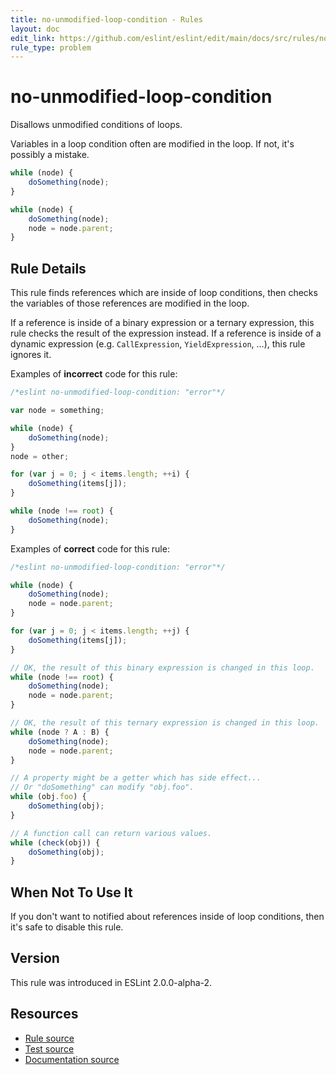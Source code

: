 ```yaml
---
title: no-unmodified-loop-condition - Rules
layout: doc
edit_link: https://github.com/eslint/eslint/edit/main/docs/src/rules/no-unmodified-loop-condition.md
rule_type: problem
---
```

<!-- Note: No pull requests accepted for this file. See README.md in the root directory for details. -->

# no-unmodified-loop-condition

Disallows unmodified conditions of loops.

Variables in a loop condition often are modified in the loop.
If not, it's possibly a mistake.

```js
while (node) {
    doSomething(node);
}
```

```js
while (node) {
    doSomething(node);
    node = node.parent;
}
```

## Rule Details

This rule finds references which are inside of loop conditions, then checks the
variables of those references are modified in the loop.

If a reference is inside of a binary expression or a ternary expression, this rule checks the result of
the expression instead.
If a reference is inside of a dynamic expression (e.g. `CallExpression`,
`YieldExpression`, ...), this rule ignores it.

Examples of **incorrect** code for this rule:

```js
/*eslint no-unmodified-loop-condition: "error"*/

var node = something;

while (node) {
    doSomething(node);
}
node = other;

for (var j = 0; j < items.length; ++i) {
    doSomething(items[j]);
}

while (node !== root) {
    doSomething(node);
}
```

Examples of **correct** code for this rule:

```js
/*eslint no-unmodified-loop-condition: "error"*/

while (node) {
    doSomething(node);
    node = node.parent;
}

for (var j = 0; j < items.length; ++j) {
    doSomething(items[j]);
}

// OK, the result of this binary expression is changed in this loop.
while (node !== root) {
    doSomething(node);
    node = node.parent;
}

// OK, the result of this ternary expression is changed in this loop.
while (node ? A : B) {
    doSomething(node);
    node = node.parent;
}

// A property might be a getter which has side effect...
// Or "doSomething" can modify "obj.foo".
while (obj.foo) {
    doSomething(obj);
}

// A function call can return various values.
while (check(obj)) {
    doSomething(obj);
}
```

## When Not To Use It

If you don't want to notified about references inside of loop conditions, then it's safe to disable this rule.

## Version

This rule was introduced in ESLint 2.0.0-alpha-2.

## Resources

* [Rule source](https://github.com/eslint/eslint/tree/HEAD/lib/rules/no-unmodified-loop-condition.js)
* [Test source](https://github.com/eslint/eslint/tree/HEAD/tests/lib/rules/no-unmodified-loop-condition.js)
* [Documentation source](https://github.com/eslint/eslint/tree/HEAD/docs/src/rules/no-unmodified-loop-condition.md)
